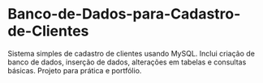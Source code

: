 # Banco-de-Dados-para-Cadastro-de-Clientes
Sistema simples de cadastro de clientes usando MySQL. Inclui criação de banco de dados, inserção de dados, alterações em tabelas e consultas básicas. Projeto para prática e portfólio.
